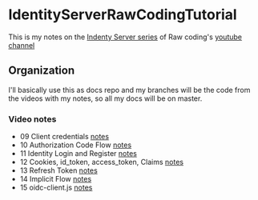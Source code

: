 # IdentityServerRawCodingTutorial
This is my notes on the [Indenty Server series](https://www.youtube.com/watch?v=Fhfvbl_KbWo&list=PLOeFnOV9YBa7dnrjpOG6lMpcyd7Wn7E8V) of Raw coding's [youtube channel](https://www.youtube.com/channel/UCP_jWxjn__YXmo4iU7Low0g)

## Organization
I'll basically use this as docs repo and my branches will be the code from the videos with my notes, so all my docs will be on master.

### Video notes
- 09 Client credentials [notes](Docs/09ClientCredentials.md)
- 10 Authorization Code Flow [notes](Docs/10_AuthorizationCodeFlow.md)
- 11 Identity Login and Register [notes](Docs/11_IdentityLoginRegister.md)
- 12 Cookies, id_token, access_token, Claims [notes](Docs/12_CookiesIdTokenAccessTokenClaims.md)
- 13 Refresh Token [notes](Docs/13_RefreshToken.md)
- 14 Implicit Flow [notes](Docs/14_ImplicitFlow.md)
- 15 oidc-client.js [notes](Docs/15_OidcClientJs.md)
